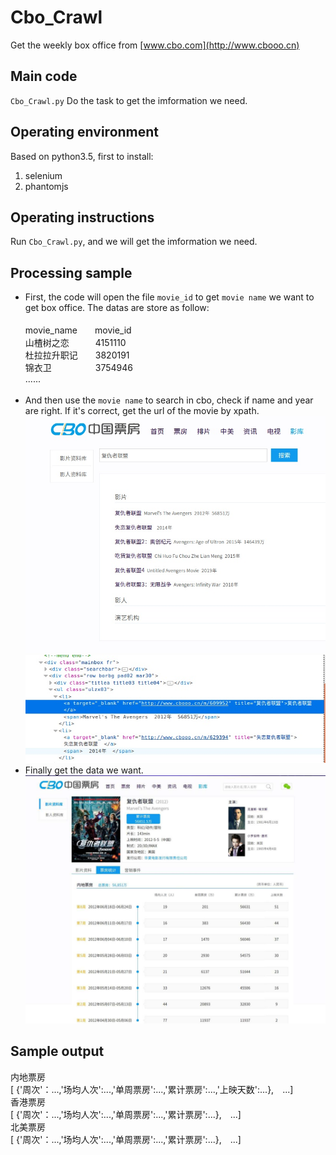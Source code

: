 # Cbo_Crawl
Get the weekly box office from [www.cbo.com](http://www.cbooo.cn)<br>
## Main code
`Cbo_Crawl.py`
Do the task to get the imformation we need.<br>
## Operating environment
Based on python3.5, first to install:<br>
1. selenium<br>
2. phantomjs<br>
## Operating instructions
Run `Cbo_Crawl.py`, and we will get the imformation we need.<br>
## Processing sample
* First, the code will open the file `movie_id` to get `movie name` we want to get box office. The datas are store as follow:<br><br>
movie_name　　movie_id<br>
山楂树之恋　　　4151110<br>
杜拉拉升职记　　3820191<br>
锦衣卫　　　　　3754946<br>
......<br><br>
* And then use the `movie name` to search in cbo, check if name and year are right. If it's correct, get the url of the movie by xpath.
![](https://github.com/Czt1998/Cbo_Crawl/blob/master/pic/search)
![](https://github.com/Czt1998/Cbo_Crawl/blob/master/pic/url)
* Finally get the data we want.
![](https://github.com/Czt1998/Cbo_Crawl/blob/master/pic/data)
## Sample output
内地票房<br>
[ {'周次'：...,'场均人次':...,'单周票房':...,'累计票房':...,'上映天数':...},　...]<br>
香港票房<br>
[ {'周次'：...,'场均人次':...,'单周票房':...,'累计票房':...},　...]<br>
北美票房<br>
[ {'周次'：...,'场均人次':...,'单周票房':...,'累计票房':...},　...]<br>
